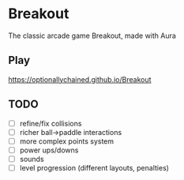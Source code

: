 # Breakout

The classic arcade game Breakout, made with Aura


## Play

https://optionallychained.github.io/Breakout


## TODO
- [ ] refine/fix collisions
- [ ] richer ball->paddle interactions
- [ ] more complex points system
- [ ] power ups/downs
- [ ] sounds
- [ ] level progression (different layouts, penalties)
